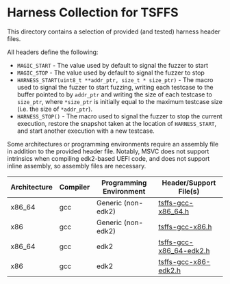 # Harness Collection for TSFFS

This directory contains a selection of provided (and tested) harness header files.

All headers define the following:

* `MAGIC_START` - The value used by default to signal the fuzzer to start
* `MAGIC_STOP` - The value used by default to signal the fuzzer to stop
* `HARNESS_START(uint8_t **addr_ptr, size_t * size_ptr)` - The macro used to signal the
  fuzzer to start fuzzing, writing each testcase to the buffer pointed to by `addr_ptr`
  and writing the size of each testcase to `size_ptr`, where `*size_ptr` is initially
  equal to the maximum testcase size (i.e. the size of `*addr_ptr`).
* `HARNESS_STOP()` - The macro used to signal the fuzzer to stop the current execution,
  restore the snapshot taken at the location of `HARNESS_START`, and start another
  execution with a new testcase.

Some architectures or programming environments require an assembly file in addition to
the provided header file. Notably, MSVC does not support intrinsics when compiling
edk2-based UEFI code, and does not support inline assembly, so assembly files are
necessary.

| Architecture | Compiler | Programming Environment | Header/Support File(s)                             |
| ------------ | -------- | ----------------------- | -------------------------------------------------- |
| x86_64       | gcc      | Generic (non-edk2)      | [tsffs-gcc-x86_64.h](tsffs-gcc-x86_64.h)           |
| x86          | gcc      | Generic (non-edk2)      | [tsffs-gcc-x86.h](tsffs-gcc-x86.h)                 |
| x86_64       | gcc      | edk2                    | [tsffs-gcc-x86_64-edk2.h](tsffs-gcc-x86_64-edk2.h) |
| x86          | gcc      | edk2                    | [tsffs-gcc-x86-edk2.h](tsffs-gcc-x86-edk2.h)       |